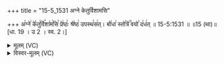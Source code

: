+++
title = "15-5_1531 अग्ने केतुर्विशामसि"

+++
अ꣡ग्ने꣢ के꣣तु꣢र्वि꣣शा꣡म꣢सि꣣ प्रे꣢ष्ठः꣣ श्रे꣡ष्ठ꣢ उपस्थ꣣स꣢त्। बो꣡धा꣢ स्तो꣣त्रे꣢꣫ वयो꣣ द꣡ध꣢त् ॥ 15-5:1531 ॥ ॥15 (था)॥ [धा. 19 । उ 2 । स्व. 2।]

<details><summary>मूलम् (VC)</summary>

अ꣡ग्ने꣢ के꣣तु꣢र्वि꣣शा꣡म꣢सि꣣ प्रे꣢ष्ठः꣣ श्रे꣡ष्ठ꣢ उपस्थ꣣स꣢त् । बो꣡धा꣢ स्तो꣣त्रे꣢꣫ वयो꣣ द꣡ध꣢त् ॥१५३१॥
</details>

<details><summary>विस्वर-मूलम् (VC)</summary>

अग्ने केतुर्विशामसि प्रेष्ठः श्रेष्ठ उपस्थसत् । बोधा स्तोत्रे वयो दधत् ॥१५३१॥
</details>